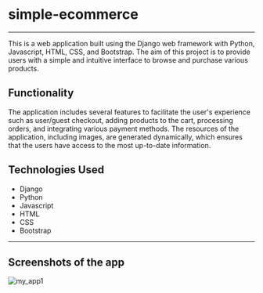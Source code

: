 # simple-ecommerce
------------------
This is a web application built using the Django web framework with Python, Javascript, HTML, CSS, and Bootstrap. The aim of this project is to provide users with a simple and intuitive interface to browse and purchase various products.

## Functionality

The application includes several features to facilitate the user's experience such as user/guest checkout, adding products to the cart, processing orders, and integrating various payment methods. The resources of the application, including images, are generated dynamically, which ensures that the users have access to the most up-to-date information.

## Technologies Used
* Django
* Python
* Javascript
* HTML
* CSS
* Bootstrap
------------------
## Screenshots of the app
![my_app1](https://user-images.githubusercontent.com/75336351/220437190-01d72db8-bf43-479e-b9e3-512f2435d025.jpg)
